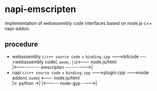 # napi-emscripten
Implementation of webassembly code interfaces based on node.js c++ napi-addon.

## procedure
* webassembly
`c/c++ source code` + `binding.cpp` --->bitcode --->webassembly code(`.wasm`,`.js`)<--- node.js/html   
                                    |<----------      emscripten       ---------->|
* napi
`c/c++ source code` + `binding.cpp` --->plugin.cpp --->node addon(`.node`) <--- node.js/html   
                                    |<- python ->| |<----- node-gyp ---->|